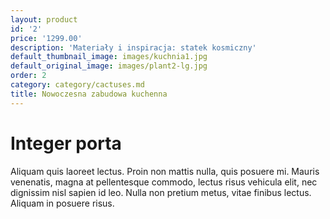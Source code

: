 ```yaml
---
layout: product
id: '2'
price: '1299.00'
description: 'Materiały i inspiracja: statek kosmiczny'
default_thumbnail_image: images/kuchnia1.jpg
default_original_image: images/plant2-lg.jpg
order: 2
category: category/cactuses.md
title: Nowoczesna zabudowa kuchenna
---
```


# Integer porta

Aliquam quis laoreet lectus. Proin non mattis nulla, quis posuere mi. Mauris venenatis, magna at pellentesque commodo, lectus risus vehicula elit, nec dignissim nisl sapien id leo. Nulla non pretium metus, vitae finibus lectus. Aliquam in posuere risus.